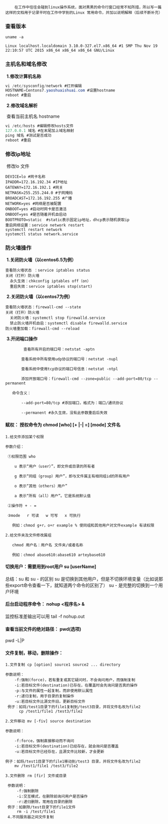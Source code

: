 		在工作中往往会碰到linux操作系统，面对黑黑的命令行窗口经常不知所措，所以写一篇这样的文档用于记录平时在工作中学到的Linux 常用命令，并加以说明解释（后续不断补充）

### 查看版本

```
uname -a

Linux localhost.localdomain 3.10.0-327.el7.x86_64 #1 SMP Thu Nov 19 22:10:57 UTC 2015 x86_64 x86_64 x86_64 GNU/Linux
```

### 主机名和域名修改

​	**1.修改计算机名称**

```java
vi /etc/sysconfig/network #打开编辑
HOSTNAME=Centons7.yaoshuaishuai.com #设置hostname
reboot #重启
```

​	**2.修改域名解析**

​		查看当前主机名 hostname

```java
vi /etc/hosts #编辑修改hosts文件 
127.0.0.1 域名 #在末尾加上域名映射		
ping 域名 #测试是否成功
reboot #重启
```

### 修改ip地址

​	修改lo 文件

```
DEVICE=lo #网卡名称
IPADDR=172.16.192.34 #IP地址
GATEWAY=172.16.192.1 #网关
NETMASK=255.255.244.0 #子网掩码
BROADCAST=172.16.192.255 #广播
NETWORK=yes #网络是否被配置
ONBOOT=yes #启动时网卡是否激活
ONBOOT=yes #是否随着开机自启动 
BOOTPROTO=static  #static表示固定ip地址，dhcp表示随机获取ip  
重启网络设置：service network restart
systemctl restart network
systemctl status network.service
```

### 防火墙操作

​	**1.关闭防火墙（以centos6.5为例）**

```
查看防火墙状态 ：service iptables status
关闭（打开）防火墙 
  永久生效：chkconfig iptables off（on）
  重启失效：service iptables stop(start)
```

​	**2.关闭防火墙（以centos7为例）**

```
查看防火墙状态：firewall-cmd --state
关闭（打开）防火墙
  关闭防火墙：systemctl stop firewalld.service
  禁止防火墙开机自启：systemctl disable firewalld.service
防火墙重加载：firewall-cmd --reload
```

​	**3.开闭端口操作**

```
		查看所有开启的端口号：netstat -aptn 

​		查看系统中所有使用udp协议的端口号：netstat -nupl

​		查看系统中使用tcp协议的端口号信息：netstat -ntpl

​		添加开放端口号：firewall-cmd --zone=public --add-port=80/tcp --permanent

​	命令含义：

​		--add-port=80/tcp #添加端口，格式为：端口/通讯协议

​		--permanent #永久生效，没有此参数重启后失效
```



#### 赋权： 授权命令为 chmod [who] [+ |-| =] [mode] 文件名 

```
1.给文件添加某个权限

​参数介绍： 

 ①权限范围 who   

​    u 表示“用户（user）”，即文件或目录的所有者   

​    g 表示“同组（group）用户”，即与文件属主有相同组id的所有用户   

​    o 表示“其他（others）用户”   

​    a 表示“所有（all）用户”。它是系统默认值 

 ②操作符 + - =   

 ③mode   r 可读   w 可写   x 可执行 

​   例如：chmod g+r，o+r example % 使同组和其他用户对文件example 有读权限

2.给文件夹及文件修改属组

​	chmod 用户名：用户名 文件夹/或者名称

​	例如：chmod abase610:abase610 arteybase610 
```



#### 切换用户：需要用到root用户 su [userName]

总结：su 和 su - 的区别 
     su 是切换到其他用户，但是不切换环境变量（比如说那些export命令查看一下，就知道两个命令的区别了）
     su - 是完整的切换到一个用户环境 

#### 后台启动程序命令： nohup <程序名> & 

监控标准差输出可以用 tail -f nohup.out

#### 查看当前文件的绝对路径： pwd(选项)

pwd -L|P

#### 文件复制，移动，删除操作：

```
1.文件复制 cp [option] source1 source2 ... directory

参数说明： 
    -f:强制(force)，若有重复或其它疑问时，不会询问用户，而强制复制 
    -i:若目标文件(destination)已存在，在覆盖时会先询问是否真的操作 
    -p:与文件的属性一起复制，而非使用默认属性 
    -r:递归复制，用于目录的复制操作 
    -u:若目标文件比源文件旧，更新目标文件 
 例子：如将/test1目录下的file1复制到/test3目录，并将文件名改为file2 
      cp /test1/file1 /test3/file2   

2.文件移动 mv [-fiv] source destination

参数说明：

	-f:force，强制直接移动而不询问
	-i:若目标文件(destination)已经存在，就会询问是否覆盖
	-u:若目标文件已经存在，且源文件比较新，才会更新

例子：如将/test1目录下的file1移动到/test3 目录，并将文件名改为file2
	mv /test1/file1 /test3/file2

3.文件删除 rm [fir] 文件或目录

 参数说明：
	 -f:强制删除
	 -i:交互模式，在删除前询问用户是否操作
 	 -r:递归删除，常用在目录的删除
 例子：如删除/test目录下的file1文件
 	 rm -i /test/file1
 4.不同服务器之间文件复制
```







